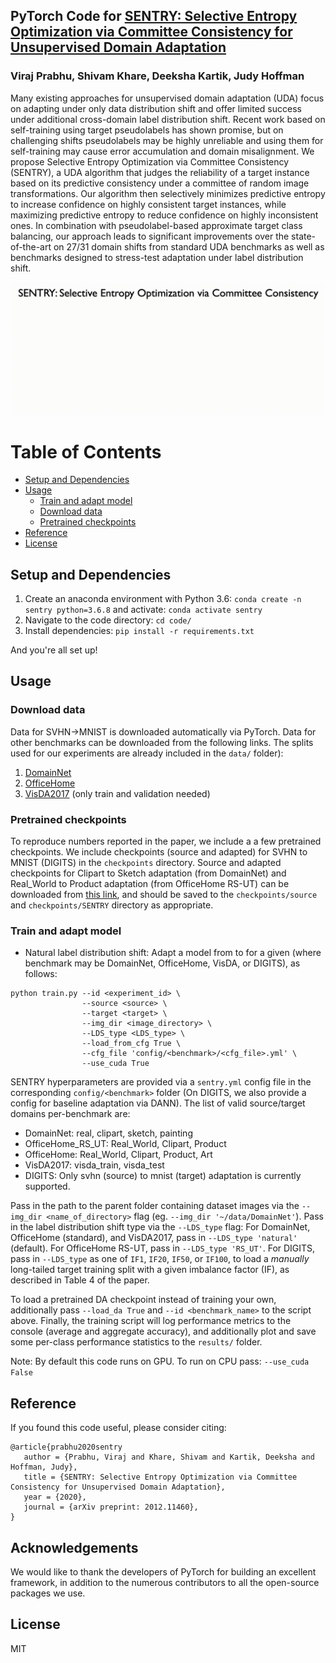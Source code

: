## PyTorch Code for [SENTRY: Selective Entropy Optimization via Committee Consistency for Unsupervised Domain Adaptation](https://virajprabhu.github.io/sentry-web/)
### Viraj Prabhu, Shivam Khare, Deeksha Kartik, Judy Hoffman

Many existing approaches for unsupervised domain adaptation (UDA) focus on adapting under only data distribution shift and offer limited success under additional cross-domain label distribution shift. Recent work based on self-training using target pseudolabels has shown promise, but on challenging shifts pseudolabels may be highly unreliable and using them for self-training may cause error accumulation and domain misalignment. We propose Selective Entropy Optimization via Committee Consistency (SENTRY), a UDA algorithm that judges the reliability of a target instance based on its predictive consistency under a committee of random image transformations. Our algorithm then selectively minimizes predictive entropy to increase confidence on highly consistent target instances, while maximizing predictive entropy to reduce confidence on highly inconsistent ones. In combination with pseudolabel-based approximate target class balancing, our approach leads to  significant improvements over the state-of-the-art on 27/31 domain shifts from standard UDA benchmarks as well as benchmarks designed to stress-test adaptation under label distribution shift.

![method](results/sentry.gif)

Table of Contents
=================

   * [Setup and Dependencies](#setup-and-dependencies)
   * [Usage](#usage)
      * [Train and adapt model](#train-and-adapt-model)
      * [Download data](#data-download)
      * [Pretrained checkpoints](#pretrained-checkpoints)
   * [Reference](#reference)
   * [License](#license)

## Setup and Dependencies

1. Create an anaconda environment with Python 3.6: ```conda create -n sentry python=3.6.8```
                                  and activate: ```conda activate sentry```
2. Navigate to the code directory: ```cd code/```
3. Install dependencies: ```pip install -r requirements.txt```

And you're all set up! 

## Usage 

### Download data

Data for SVHN->MNIST is downloaded automatically via PyTorch. Data for other benchmarks can be downloaded from the following links. The splits used for our experiments are already included in the `data/` folder):
1. [DomainNet](http://ai.bu.edu/M3SDA/) 
2. [OfficeHome](http://hemanthdv.org/OfficeHome-Dataset/)
3. [VisDA2017](https://github.com/VisionLearningGroup/taskcv-2017-public/tree/master/classification) (only train and validation needed)

### Pretrained checkpoints

To reproduce numbers reported in the paper, we include a a few pretrained checkpoints. We include checkpoints (source and adapted) for SVHN to MNIST (DIGITS) in the `checkpoints` directory. Source and adapted checkpoints for Clipart to Sketch adaptation (from DomainNet) and Real_World to Product adaptation (from OfficeHome RS-UT) can be downloaded from [this link](https://drive.google.com/drive/folders/197MNMSx1oWPlOI3jR_oAY-tZQJtmx27T?usp=sharing), and should be saved to the `checkpoints/source` and `checkpoints/SENTRY` directory as appropriate.

### Train and adapt model

* Natural label distribution shift: Adapt a model from <source> to <target> for a given <benchmark> (where benchmark may be DomainNet, OfficeHome, VisDA, or DIGITS), as follows:

```
python train.py --id <experiment_id> \
                --source <source> \
                --target <target> \
                --img_dir <image_directory> \
                --LDS_type <LDS_type> \
                --load_from_cfg True \
                --cfg_file 'config/<benchmark>/<cfg_file>.yml' \
                --use_cuda True
```

SENTRY hyperparameters are provided via a `sentry.yml` config file in the corresponding `config/<benchmark>` folder (On DIGITS, we also provide a config for baseline adaptation via DANN). The list of valid source/target domains per-benchmark are:
   * DomainNet: real, clipart, sketch, painting
   * OfficeHome_RS_UT: Real_World, Clipart, Product
   * OfficeHome: Real_World, Clipart, Product, Art
   * VisDA2017: visda_train, visda_test
   * DIGITS: Only svhn (source) to mnist (target) adaptation is currently supported.

Pass in the path to the parent folder containing dataset images via the `--img_dir <name_of_directory>` flag (eg. `--img_dir '~/data/DomainNet'`). Pass in the label distribution shift type via the `--LDS_type` flag: For DomainNet, OfficeHome (standard), and VisDA2017, pass in `--LDS_type 'natural'` (default). For OfficeHome RS-UT, pass in `--LDS_type 'RS_UT'`. For DIGITS, pass in `--LDS_type` as one of `IF1`, `IF20`, `IF50`, or `IF100`, to load a _manually_ long-tailed target training split with a given imbalance factor (IF), as described in Table 4 of the paper. 

To load a pretrained DA checkpoint instead of training your own, additionally pass `--load_da True` and `--id <benchmark_name>` to the script above. Finally, the training script will log performance metrics to the console (average and aggregate accuracy), and additionally plot and save some per-class performance statistics to the `results/` folder.

Note: By default this code runs on GPU. To run on CPU pass: `--use_cuda False`

## Reference

If you found this code useful, please consider citing:
```
@article{prabhu2020sentry
   author = {Prabhu, Viraj and Khare, Shivam and Kartik, Deeksha and Hoffman, Judy},
   title = {SENTRY: Selective Entropy Optimization via Committee Consistency for Unsupervised Domain Adaptation},
   year = {2020},
   journal = {arXiv preprint: 2012.11460},
}
```

## Acknowledgements

We would like to thank the developers of PyTorch for building an excellent framework, in addition to the numerous contributors to all the open-source packages we use.

## License

MIT
